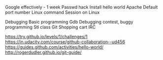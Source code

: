 
Google effectively - 1 week
Passwd hack
Install hello world Apache
Default port number
Linux command
Session on Linux

Debugging
Basic programming
Gdb
Debugging contest, buggy programming
Stl class
Git
Shopping cart
IRC

https://try.github.io/levels/1/challenges/1
https://in.udacity.com/course/github-collaboration--ud456
https://guides.github.com/activities/hello-world/
http://rogerdudler.github.io/git-guide/
